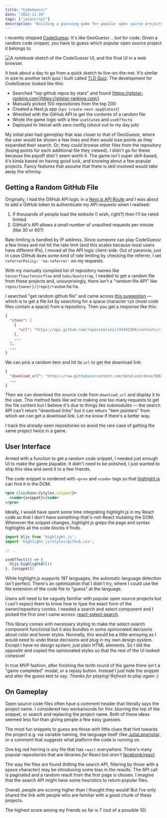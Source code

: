 ```yaml
---
title: "CodeGuessr"
date: "2022-11-20"
tags: ["javascript"]
description: "Building a guessing game for popular open source projects."
---
```


I recently shipped [CodeGuessr](https://codeguessr.vercel.app/). It's like GeoGuessr .. but for code. Given a random code snippet, you have to guess which popular open source project it belongs to.

![A notebook sketch of the CodeGuessr UI, and the final UI in a web browser.](codeguessr.jpeg)

It took about a day to go from a quick sketch to live-on-the-net. It's similar in size to another tech quiz I built called [TLD Quiz](https://tld-quiz.vercel.app/). The development for CodeGuessr looked like this:

- Searched "top github repos by stars" and found [https://gitstar-ranking.com](https://gitstar-ranking.com/)
- Manually picked 100 repositories from the top 200
- Created a Next.js app (`npx create-next-app@latest`)
- Wrestled with the GitHub API to get the contents of a random file
- Wrote the game logic with a few `useState`s and `useEffect`s
- Deployed to Vercel with zero config (shout-out to my day job)

My initial plan had gameplay that was closer to that of GeoGuessr, where the user would be shown a few lines and then would lose points as they expanded their search. Or, they could browse other files from the repository (losing points for each additional file they viewed). I didn't go for these because the payoff didn't seem worth it. The game isn't super skill-based, it's kinda based on having good luck, and knowing about a few popular projects. Fancy features that assume that there is skill involved would take away the whimsy.

## Getting a Random GitHub File

Originally, I had the GitHub API logic in a [Next.js API Route](https://nextjs.org/docs/api-routes/introduction) and I was about to add a GitHub token to authenticate my API requests when I realised:

1. If thousands of people load the website (I wish, right?) then I'll be rated limited
2. GitHub's API allows a small number of unauthed requests per minute (like 30 or 60?)

Rate limiting is handled by IP address. Since someone can play CodeGuessr a few times and not hit the rate limit (and this scales because most users have different IPs), I moved all the API logic client-side. Out of paranoia, just in case GitHub does some kind of rate limiting by checking the referrer, I set `referrerPolicy: 'no-referrer'` on my requests.

With my manually compiled list of repository names like `tensorflow/tensorflow` and `twbs/bootstrap`, I needed to get a random file from these projects and, unsurprisingly, there isn't a "random file API" like `repos/{owner}/{repo}/random` ha ha.

I searched "get random github file" and came across [this suggestion](https://github.com/orgs/community/discussions/24597#discussioncomment-3244605) — which is to get a file list by searching for a space character `%20` (most code files contain a space) from a repository. Then you get a response like this:

```json
{
  "items": [
    {
      "url": "https://api.github.com/repositories/133442384/contents/cli/npm/resolution/graph.rs"
    },
    ...
  ],
  ...
}
```

We can pick a random item and hit its `url` to get the download link:

```json
{
  "download_url": "https://raw.githubusercontent.com/denoland/deno/5867a12920e95265a6532f1b4ee358d9b4ed4599/cli/npm/resolution/graph.rs",
  ...
}
```

Then we can download the source code from `download_url` and display it to the user. This method feels like we're making one too many requests to get the file content but I believe it's due to things like submodules — the search API can't return "download links" but it can return "item pointers" from which we can get a download link. Let me know if there's a better way.

I track the already-seen repositories so avoid the rare case of getting the same project twice in a game.

## User Interface

Armed with a function to get a random code snippet, I needed just enough UI to make the game playable. It didn't need to be polished, I just wanted to ship this idea and send it to a few friends.

The code snippet is rendered with `<pre>` and `<code>` tags so that [highlight.js](https://highlightjs.org/) can find it in the DOM.

```jsx
<pre className={styles.snippet}>
  <code>{snippet}</code>
</pre>
```

Ideally, I would have spent some time integrating highlight.js in my React code so that I don't have something-that's-not-React mutating the DOM. Whenever the snippet changes, highlight.js greps the page and syntax highlights all the code blocks it finds.

```jsx
import hljs from 'highlight.js';
import 'highlight.js/styles/github.css';

// ..

useEffect(() => {
  hljs.highlightAll()
}, [snippet])
```

While highlight.js supports 197 languages, the automatic language detection isn't perfect. There's an optimization that I didn't try, where I could use the file extension of the code file to "guess" at the language.

Users will need to be vaguely familiar with popular open source projects but I can't expect them to know how to type the exact form of the owner/repository combo. I needed a search and select component and I picked the first one I came across: [react-select-search](https://www.npmjs.com/package/react-select-search).

This library comes with necessary styling to make the select-search component functional but it also bundles in some opinionated decisions about color and hover styles. Normally, this would be a little annoying as I would need to undo these decisions and plug in my own design system. Except I have no design system; just plain HTML elements. So I did the *opposite* and copied the opinionated styles so that the rest of the UI looked cohesive!

In true MVP fashion, after finishing the tenth round of the game there isn't a "game completed" modal, or a replay button. Instead I just hide the snippet and alter the guess text to say: *Thanks for playing! Refresh to play again :)*

## On Gameplay

Open source code files often have a comment header that literally says the project name. I considered two workarounds for this: blurring the top of the snippet, or search and replacing the project name. Both of these ideas seemed less fun than giving people a few easy guesses.

The most fun snippets to guess are those with little clues that hint towards the project e.g. via variable naming, the language itself (like [JuliaLang/julia](https://github.com/JuliaLang/julia)), or a comment that suggests what platform the code is running on.

One big red herring is any file that has `react` everywhere. There's many popular repositories that are libraries *for* React but *aren't* [facebook/react](https://github.com/facebook/react).

The way the files are found (hitting the search API, filtering by those with a space character) may be introducing some bias in the results. The API call is paginated and a random result from the first page is chosen. I imagine that the search API might have some heuristics to return popular files.

Overall, people are scoring higher than I thought they would! But I‘ve only shared the link with people who are familiar with a good chunk of these projects.

The highest score among my friends so far is 7 (out of a possible 10).
